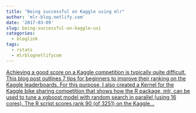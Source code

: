 ```yaml
---
title: "Being successful on Kaggle using mlr"
author: 'mlr-blog.netlify.com'
date: '2017-03-09'
slug: being-successful-on-kaggle-usi
categories:
  - bloglink
tags:
  - rstats
  - mlrblognetlifycom
---
```


[Achieving a good score on a Kaggle competition is typically quite difficult. This blog post outlines 7 tips for beginners to improve their ranking on the Kaggle leaderboards. For this purpose, I also created a Kernel for the Kaggle bike sharing competition that shows how the R package, mlr, can be used to tune a xgboost model with random search in parallel (using 16 cores). The R script scores rank 90 (of 3251) on the Kaggle...<click to read more>](https://mlr-blog.netlify.com/post/2017-03-09-being-successful-on-kaggle-using-mlr/)

